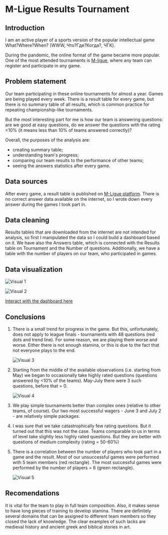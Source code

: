 # M-Ligue Results Tournament

## Introduction

I am an active player of a sports version of the popular intellectual game What?Where?When? (WWW, Что?Где?Когда?, ЧГК).

During the pandemic, the online format of the game became more popular. One of the most attended tournaments is [M-ligue](https://chgk-world.ru/), where any team can register and participate in any game.

## Problem statement

Our team participating in these online tournaments for almost a year. Games are being played every week. There is a result table for every game, but there is no summary table of all results, which is common practice for repeating championship-like tournaments.

But the most interesting part for me is how our team is answering questions: are we good at easy questions, do we answer the questions with the rating <10% (it means less than 10% of teams answered correctly)?

Overall, the purposes of the analysis are:

* creating summary table;
* understanding team's progress;
* comparing our team results to the performance of other teams;
* seeing the answers statistics after every game.

## Data sources

After every game, a result table is published on [M-Ligue platform](https://chgk-world.ru/). There is no correct answer data available on the internet, so I wrote down every answer during the games I took part in.

## Data cleaning

Results tables that are downloaded from the internet are not intended for analysis, so first I manipulated the data so I could build a dashboard based on it. We have also the Answers table, which is connected with the Results table on Tournament and the Number of questions. Additionally, we have a table with the number of players on our team, who participated in games.

## Data visualization

![Visual 1](https://user-images.githubusercontent.com/72653236/182588458-d856eb3d-73f8-47c1-ba03-e943329f5672.JPG)


![Visual 2](https://user-images.githubusercontent.com/72653236/182588471-7b600cd9-5166-48d0-a653-5b97a49df0ca.JPG)

[Interact with the dashboard here](https://public.tableau.com/app/profile/marsel.khusnutdinov7184/viz/M-LigueResults2022/DashboardMain?publish=yes)

## Conclusions

1. There is a small trend for progress in the game. But this, unfortunately, does not apply to league finals - tournaments with 48 questions (red dots and trend line). For some reason, we are playing them worse and worse. Either there is not enough stamina, or this is due to the fact that not everyone plays to the end.

    ![Visual 3](https://user-images.githubusercontent.com/72653236/182592848-0ebfcb63-6ffc-49f4-a3d1-b445fcdf0405.JPG)

2. Starting from the middle of the available observations (i.e. starting from May) we began to occasionally take highly rated questions (questions answered by <10% of the teams). May-July there were 3 such questions, before that = 0.

    ![Visual 4](https://user-images.githubusercontent.com/72653236/182593504-96ddac30-3206-4e8c-899b-3f5241aa6693.JPG)


4. We play simple tournaments better than complex ones (relative to other teams, of course). Our two most successful wagers - June 3 and July 2 - are relatively simple packages.
5. I was sure that we take catastrophically few rating questions. But it turned out that this was not the case. Teams comparable to us in terms of level take slightly less highly rated questions. But they are better with questions of medium complexity (rating = 50-60%)
6. There is a correlation between the number of players who took part in a game and the result. Most of our unsuccessful games were performed with 5 team members (red rectangle). The most successful games were performed by the number of players = 6 (green rectangle).

    ![Visual 5](https://user-images.githubusercontent.com/72653236/182594010-042d3624-663a-4ced-87a9-fb60738b9d2f.JPG)

## Recomendations

It is vital for the team to play in full team composition. Also, it makes sense to have long pieces of training to develop stamina. There are definitely several domains that can be assigned to different team members so they closed the lack of knowledge. The clear examples of such lacks are medieval history and ancient greek and biblical stories in art.
